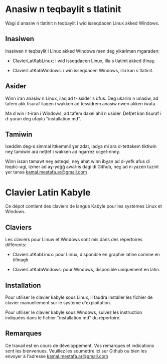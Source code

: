 # Anasiw n teqbaylit s tlatinit

Wagi d anasiw n tlatinit n teqbaylit i wid isseqdacen Linux akked Windows.

## Inasiwen

Inasiwen n teqbaylit i Linux akked Windows rsen deg yikarimen mgaraden: 

- ClavierLatKabLinux:   i wid isseqdacen Linux, illa s tlatinit akked tfinaɣ.

- ClavierLatKabWindows: i win isseqdacen Windows, illa kan s tlatinit.

## Asider

Winn iran anasiw n Linux, ilaq ad t-issider s ufus. Deg ukarim n unasiw, ad tafem akk tisuraf ilaqen i wakken ad tessidrem anasiw nwen akken iwata.

Ma d win i t-iran i Windows, ad tafem daxel ahil n usider. Ḍefṛet kan tisuraf i d-yuran deg ufaylu "installation.md".


## Tamiwin

Ixeddim deg-s simmal ittkemmil ɣer zdat, ladɣa mi ara d-tettakem tiktiwin neɣ tamiwin ara neṭṭef i wakken ad ngarrez ccɣel-nneɣ.


Winn isɛan tamawt neɣ asteqsi, neɣ ahat winn ibɣan ad d-yefk afus di leqdic-agi, izmer ad aɣ-yeǧǧ awal-is dagi di Github, neɣ ad n-yazen tuzint ɣer tansa kamal.mestafa.ar@gmail.com


# Clavier Latin Kabyle

Ce dépot contient des claviers de langue Kabyle pour les systèmes Linux et Windows.

## Claviers

Les claviers pour Linuw et Windows sont mis dans des répertoires différents: 

- ClavierLatKabLinux: pour Linux, disponible en graphie latine comme en tifinagh.

- ClavierLatKabWindows: pour Windows, disponible uniquement en latin.

## Installation

Pour utiliser le clavier kabyle sous Linux, il faudra installer les fichier de clavier manuellement sur le système d'exploitation.

Pour utiliser le clavier kabyle sous Windows, suivez les instruction indiquées dans le fichier "installation.md" du répertoire.

## Remarques

Ce travail est en cours de développement. Vos remarques et indications sont les bienvenues. Veuillez les soumettre ici sur Github ou bien les envoyer à l'adresse kamal.mestafa.ar@gmail.com




